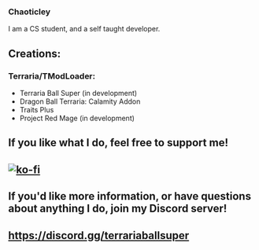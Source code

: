 ### Chaoticley

I am a CS student, and a self taught developer.

## Creations:

### Terraria/TModLoader:
- Terraria Ball Super (in development)
- Dragon Ball Terraria: Calamity Addon
- Traits Plus
- Project Red Mage (in development)


## If you like what I do, feel free to support me!

## [![ko-fi](https://ko-fi.com/img/githubbutton_sm.svg)](https://ko-fi.com/X8X2C6OO1)

## If you'd like more information, or have questions about anything I do, join my Discord server!

## https://discord.gg/terrariaballsuper
